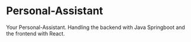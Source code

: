 # Personal-Assistant
Your Personal-Assistant. Handling the backend with Java Springboot and the frontend with React.
